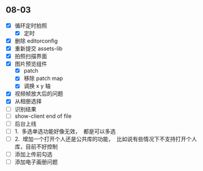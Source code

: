 ## 08-03

- [x] 循环定时拍照
  - [x] 定时
- [x] 删除 editorconfig
- [x] 重新提交 assets-lib
- [x] 拍照扫描界面
- [x] 图片预览组件
  - [x] patch
  - [x] 移除 patch map
  - [x] 调换 x y 轴
- [x] 视频帧放大后的问题
- [x] 从相册选择
- [ ] 识别结果
- [ ] show-client end of file
- [ ] 后台上线
- [ ] 1.  多选单选功能好像无效，  都是可以多选
- [ ] 2.  增加一个打开个人还是公共库的功能，  比如说有些情况下不支持打开个人库，目前不好控制
- [ ] 添加上传前勾选
- [ ] 添加电子画册问题
